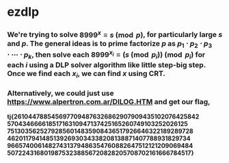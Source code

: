 # ezdlp

### We're trying to solve $8999^x \equiv s \pmod{p}$, for particularly large $s$ and $p$. The general ideas is to prime factorize $p$ as $p_1 \cdot p_2 \cdot p_3 \cdot \cdots \cdot p_k$, then solve each $8999^{x_i} \equiv (s\pmod{p_i}) \pmod {p_i}$ for each $i$ using a DLP solver algorithm like little step-big step. Once we find each $x_i$, we can find $x$ using CRT.

### Alternatively, we could just use https://www.alpertron.com.ar/DILOG.HTM and get our flag, 
**tj{2610447885456977094876326862907909435102076425842 57043466661851716310947137425165260749103252026125 75130356252792856014835908436517926646322189289728 46201179414851392693034338208138871407788931829734 96657400614827431379486354760882647512121209069484 50722431680198753238856720828205708702161666784517}**


